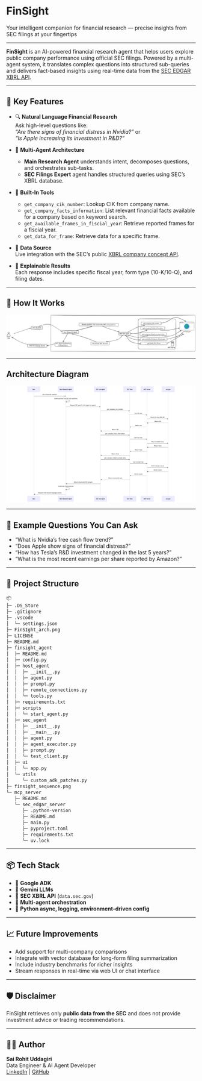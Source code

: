 # FinSight
Your intelligent companion for financial research — precise insights from SEC filings at your fingertips

---

**FinSight** is an AI-powered financial research agent that helps users explore public company performance using official SEC filings. Powered by a multi-agent system, it translates complex questions into structured sub-queries and delivers fact-based insights using real-time data from the [SEC EDGAR XBRL API](https://www.sec.gov/edgar/sec-api-documentation).

---

## 🚀 Key Features

- 🔍 **Natural Language Financial Research**  
  Ask high-level questions like:  
  _“Are there signs of financial distress in Nvidia?”_ or  
  _“Is Apple increasing its investment in R&D?”_

- 🧠 **Multi-Agent Architecture**  
  - **Main Research Agent** understands intent, decomposes questions, and orchestrates sub-tasks.
  - **SEC Filings Expert** agent handles structured queries using SEC’s XBRL database.

- 🧰 **Built-In Tools**
  - `get_company_cik_number`: Lookup CIK from company name.
  - `get_company_facts_information`: List relevant financial facts available for a company based on keyword search.
  - `get_available_frames_in_fiscial_year`: Retrieve reported frames for a fiscial year.
  - `get_data_for_frame`: Retrieve data for a specific frame.

- 🔗 **Data Source**  
  Live integration with the SEC’s public [XBRL company concept API](https://data.sec.gov/api/xbrl/companyconcept/).

- 📖 **Explainable Results**  
  Each response includes specific fiscal year, form type (10-K/10-Q), and filing dates.

---

## 🧠 How It Works

![finsight_image](FinSIght_arch.png)

---
## Architecture Diagram

![sequence](finsight_sequence.png)

---

## 💼 Example Questions You Can Ask

- “What is Nvidia’s free cash flow trend?”
- “Does Apple show signs of financial distress?”
- “How has Tesla’s R&D investment changed in the last 5 years?”
- “What is the most recent earnings per share reported by Amazon?”

---

## 📁 Project Structure

```
📦 
├─ .DS_Store
├─ .gitignore
├─ .vscode
│  └─ settings.json
├─ FinSIght_arch.png
├─ LICENSE
├─ README.md
├─ finsight_agent
│  ├─ README.md
│  ├─ config.py
│  ├─ host_agent
│  │  ├─ __init__.py
│  │  ├─ agent.py
│  │  ├─ prompt.py
│  │  ├─ remote_connections.py
│  │  └─ tools.py
│  ├─ requirements.txt
│  ├─ scripts
│  │  └─ start_agent.py
│  ├─ sec_agent
│  │  ├─ __init__.py
│  │  ├─ __main__.py
│  │  ├─ agent.py
│  │  ├─ agent_executor.py
│  │  ├─ prompt.py
│  │  └─ test_client.py
│  ├─ ui
│  │  └─ app.py
│  └─ utils
│     └─ custom_adk_patches.py
├─ finsight_sequence.png
└─ mcp_server
   ├─ README.md
   └─ sec_edgar_server
      ├─ .python-version
      ├─ README.md
      ├─ main.py
      ├─ pyproject.toml
      ├─ requirements.txt
      └─ uv.lock
```


---

## 📦 Tech Stack

- 🧩 **Google ADK**
- 🧠 **Gemini LLMs**
- 📄 **SEC XBRL API** (`data.sec.gov`)
- 🔌 **Multi-agent orchestration**
- 📜 **Python async, logging, environment-driven config**

---

## 📈 Future Improvements

- Add support for multi-company comparisons
- Integrate with vector database for long-form filing summarization
- Include industry benchmarks for richer insights
- Stream responses in real-time via web UI or chat interface

---

## 🛡️ Disclaimer

FinSight retrieves only **public data from the SEC** and does not provide investment advice or trading recommendations.

---

## 🧑‍💻 Author

**Sai Rohit Uddagiri**  
Data Engineer & AI Agent Developer  
[LinkedIn](https://www.linkedin.com/in/sairohituddagiri/) | [GitHub](https://github.com/Rohituddagiri)
